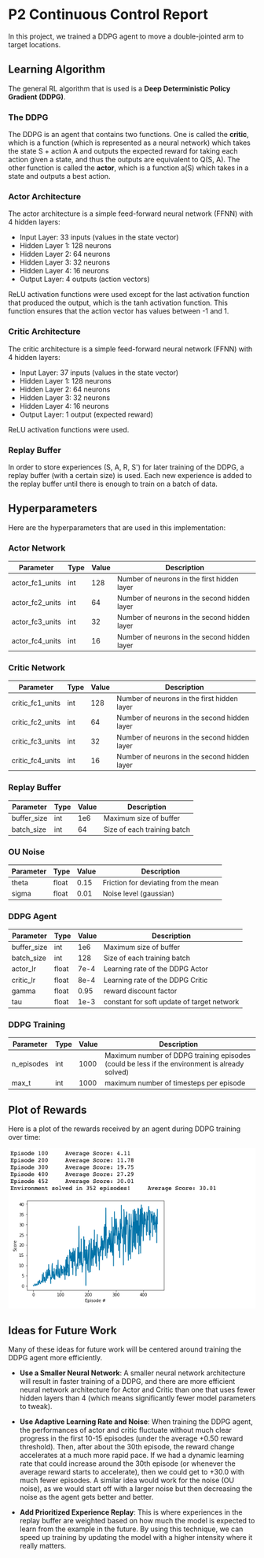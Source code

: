 # P2 Continuous Control Report

In this project, we trained a DDPG agent to move a double-jointed arm to target locations.

## Learning Algorithm

The general RL algorithm that is used is a **Deep Deterministic Policy Gradient (DDPG)**. 

### The DDPG

The DDPG is an agent that contains two functions. One is called the **critic**, which is a function (which is represented as a neural network) which takes the state S + action A and outputs the expected reward for taking each action given a state, and thus the outputs are equivalent to Q(S, A). The other function is called the **actor**, which is a function a(S) which takes in a state and outputs a best action.

### Actor Architecture

The actor architecture is a simple feed-forward neural network (FFNN) with 4 hidden layers:
* Input Layer: 33 inputs (values in the state vector)
* Hidden Layer 1: 128 neurons
* Hidden Layer 2: 64 neurons
* Hidden Layer 3: 32 neurons
* Hidden Layer 4: 16 neurons
* Output Layer: 4 outputs (action vectors)

ReLU activation functions were used except for the last activation function that produced the output, which is the tanh activation function. This function ensures that the action vector has values between -1 and 1.

### Critic Architecture

The critic architecture is a simple feed-forward neural network (FFNN) with 4 hidden layers:
* Input Layer: 37 inputs (values in the state vector)
* Hidden Layer 1: 128 neurons
* Hidden Layer 2: 64 neurons
* Hidden Layer 3: 32 neurons
* Hidden Layer 4: 16 neurons
* Output Layer: 1 output (expected reward)

ReLU activation functions were used.

### Replay Buffer

In order to store experiences (S, A, R, S') for later training of the DDPG, a replay buffer (with a certain size) is used. Each new experience is added to the replay buffer until there is enough to train on a batch of data.

## Hyperparameters

Here are the hyperparameters that are used in this implementation:

### Actor Network

| Parameter   | Type  | Value | Description |
| ----------- | ----- | ----- | -- |
| actor_fc1_units   | int   | 128   | Number of neurons in the first hidden layer |
| actor_fc2_units   | int   | 64    | Number of neurons in the second hidden layer |
| actor_fc3_units   | int   | 32    | Number of neurons in the second hidden layer |
| actor_fc4_units   | int   | 16    | Number of neurons in the second hidden layer |

### Critic Network

| Parameter   | Type  | Value | Description |
| ----------- | ----- | ----- | -- |
| critic_fc1_units   | int   | 128   | Number of neurons in the first hidden layer |
| critic_fc2_units   | int   | 64    | Number of neurons in the second hidden layer |
| critic_fc3_units   | int   | 32    | Number of neurons in the second hidden layer |
| critic_fc4_units   | int   | 16    | Number of neurons in the second hidden layer |

### Replay Buffer

| Parameter   | Type  | Value  | Description |
| ----------- | ----- | -----  | -- |
| buffer_size | int   | 1e6    | Maximum size of buffer |
| batch_size  | int   | 64     | Size of each training batch |

### OU Noise

| Parameter   | Type  | Value  | Description |
| ----------- | ----- | -----  | -- |
| theta       | float | 0.15   | Friction for deviating from the mean |
| sigma       | float | 0.01   | Noise level (gaussian) |

### DDPG Agent

| Parameter   | Type  | Value  | Description |
| ----------- | ----- | -----  | -- |
| buffer_size | int   | 1e6    | Maximum size of buffer |
| batch_size  | int   | 128    | Size of each training batch |
| actor_lr    | float | 7e-4   | Learning rate of the DDPG Actor |
| critic_lr   | float | 8e-4   | Learning rate of the DDPG Critic |
| gamma        | float | 0.95  | reward discount factor |
| tau          | float | 1e-3  | constant for soft update of target network |

### DDPG Training

| Parameter    | Type  | Value  | Description |
| ------------ | ----- | -----  | -- |
| n_episodes   | int   | 1000   | Maximum number of DDPG training episodes (could be less if the environment is already solved) |
| max_t        | int   | 1000  | maximum number of timesteps per episode |

## Plot of Rewards

Here is a plot of the rewards received by an agent during DDPG training over time:

<img src="performancePlot.png">

## Ideas for Future Work

Many of these ideas for future work will be centered around training the DDPG agent more efficiently.

* **Use a Smaller Neural Network**: A smaller neural network architecture will result in faster training of a DDPG, and there are more efficient neural network architecture for Actor and Critic than one that uses fewer hidden layers than 4 (which means significantly fewer model parameters to tweak).

* **Use Adaptive Learning Rate and Noise**: When training the DDPG agent, the performances of actor and critic fluctuate without much clear progress in the first 10-15 episodes (under the average +0.50 reward threshold). Then, after about the 30th episode, the reward change accelerates at a much more rapid pace. If we had a dynamic learning rate that could increase around the 30th episode (or whenever the average reward starts to accelerate), then we could get to +30.0 with much fewer episodes. A similar idea would work for the noise (OU noise), as we would start off with a larger noise but then decreasing the noise as the agent gets better and better.

* **Add Prioritized Experience Replay**: This is where experiences in the replay buffer are weighted based on how much the model is expected to learn from the example in the future. By using this technique, we can speed up training by updating the model with a higher intensity where it really matters.